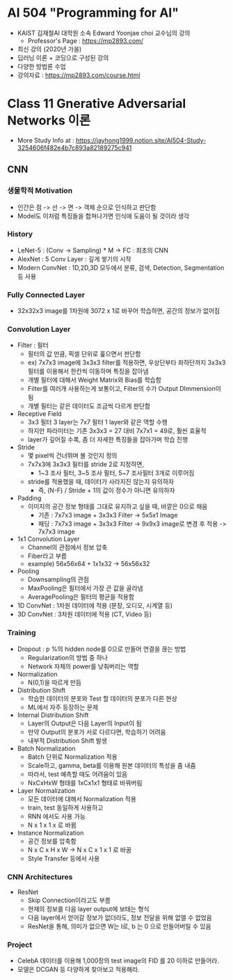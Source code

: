 # AI 504 "Programming for AI"
- KAIST 김재철AI 대학원 소속 Edward Yoonjae choi 교수님의 강의
    - Professor's Page : https://mp2893.com/
- 최신 강의 (2020년 가을)
- 딥러닝 이론 + 코딩으로 구성된 강의
- 다양한 방법론 수업
- 강의자료 : https://mp2893.com/course.html

# Class 11 Gnerative Adversarial Networks 이론
- More Study Info at : https://jayhong1999.notion.site/AI504-Study-3254606f482e4b7c893a82189275c941

## CNN
### 생물학적 Motivation
- 인간은 점 -> 선 -> 면 -> 객체 순으로 인식하고 판단함
- Model도 이처럼 특징들을 합쳐나가면 인식에 도움이 될 것이라 생각

### History
- LeNet-5 : (Conv -> Sampling) * M -> FC : 최초의 CNN
- AlexNet : 5 Conv Layer : 깊게 쌓기의 시작
- Modern ConvNet : 1D,2D,3D 모두에서 분류, 검색, Detection, Segmentation 등 사용

### Fully Connected Layer
- 32x32x3 image를 1차원에 3072 x 1로 바꾸어 학습하면, 공간의 정보가 없어짐

### Convolution Layer
- Filter : 필터
    - 필터의 값 만큼, 픽셀 단위로 훑으면서 판단함
    - ex) 7x7x3 image에 3x3x3 filter를 적용하면, 우상단부타 좌하단까지 3x3x3 필터를 이용해서 한칸씩 이동하며 특징을 잡아냄
    - 개별 필터에 대해서 Weight Matrix와 Bias를 학습함
    - Filter를 여러개 사용하는게 보통이고, Filter의 수가 Output DImmension이 됨
    - 개별 필터는 같은 데이터도 조금씩 다르게 판단함
- Receptive Field
    - 3x3 필터 3 layer는 7x7 필터 1 layer와 같은 역할 수행
    - 하지만 파라미터는 기존 3x3x3 = 27 대비 7x7x1 = 49로, 훨씬 효율적
    - layer가 깊어질 수록, 좀 더 자세한 특징들을 잡아가며 학습 진행
- Stride
    - 몇 pixel씩 건너뛰며 볼 것인지 정의
    - 7x7x3에 3x3x3 필터를 stride 2로 지정하면,
        - 1~3 조사 필터, 3~5 조사 필터, 5~7 조사필터 3개로 이루어짐
    - stride를 적용했을 때, 데이터가 사라지진 않는지 유의하자
        - 즉, (N-F) / Stride + 1의 값이 정수가 아니면 유의하자
- Padding
    - 이미지의 공간 정보 형태를 그대로 유지하고 싶을 때, 바깥은 0으로 채움
        - 기존 : 7x7x3 image + 3x3x3 Filter -> 5x5x1 Image
        - 패딩 : 7x7x3 image + 3x3x3 Filter -> 9x9x3 image로 변경 후 적용 -> 7x7x3 image
- 1x1 Convolution Layer
    - Channel의 관점에서 정보 압축
    - Fiber라고 부름
    - example) 56x56x64 + 1x1x32 -> 56x56x32
- Pooling
    - Downsampling의 관점
    - MaxPooling은 필터에서 가장 큰 값을 골라냄
    - AveragePooling은 필터의 평균을 적용함
- 1D ConvNet : 1차원 데이터에 적용 (문장, 오디오, 시계열 등)
- 3D ConvNet : 3차원 데이터에 적용 (CT, Video 등)

### Training
- Dropout : p %의 hidden node를 0으로 만들어 연결을 끊는 방법
    - Regularization의 방법 중 하나
    - Network 자체의 power를 낮춰버리는 역할
- Normalization
    - N(0,1)을 따르게 만듬
- Distribution Shift
    - 학습한 데이터의 분포와 Test 할 데이터의 분포가 다른 현상
    - ML에서 자주 등장하는 문제
- Internal Distribution Shift
    - Layer의 Output은 다음 Layer의 Input이 됨
    - 만약 Output의 분포가 서로 다르다면, 학습하기 어려움
    - 내부적 Distribution Shift 발생
- Batch Normalization
    - Batch 단위로 Normalization 적용
    - Scale하고, gamma, beta를 이용해 원본 데이터의 특성을 좀 내줌
    - 따라서, test 예측할 때도 어려움이 있음
    - NxCxHxW 형태를 1xCx1x1 형태로 바꿔버림
- Layer Normalization
    - 모든 데이터에 대해서 Normalization 적용
    - train, test 동일하게 사용하고
    - RNN 에서도 사용 가능
    - N x 1 x 1 x 로 바뀜
- Instance Normalization
    - 공간 정보를 압축함
    - N x C x H x W -> N x C x 1 x 1 로 바꿈
    - Style Transfer 등에서 사용

### CNN Architectures
- ResNet
    - Skip Connection이라고도 부름
    - 현재의 정보를 다음 layer output에 보태는 형식
    - 다음 layer에서 얻어갈 정보가 없더라도, 정보 전달을 위해 없앨 수 없었음
    - ResNet을 통해, 의미가 없으면 W는 I로, b 는 0 으로 만들어버릴 수 있음

### Project
- CelebA 데이터를 이용해 1,000장의 test image의 FID 를 20 이하로 만들어라.
- 모델은 DCGAN 등 다양하게 찾아보고 적용해라.